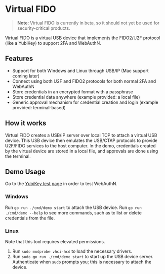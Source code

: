 # Virtual FIDO

> **Note**: Virtual FIDO is currently in beta, so it should not yet be used for security-critical products.

Virtual FIDO is a virtual USB device that implements the FIDO2/U2F protocol (like a YubiKey) to support 2FA and WebAuthN.

## Features

-   Support for both Windows and Linux through USB/IP (Mac support coming later)
-   Connect using both U2F and FIDO2 protocols for both normal 2FA and WebAuthN
-   Store credentials in an encrypted format with a passphrase
-   Store credential data anywhere (example provided: a local file)
-   Generic approval mechanism for credential creation and login (example provided: terminal-based)

## How it works

Virtual FIDO creates a USB/IP server over local TCP to attach a virtual USB device. This USB device then emulates the USB/CTAP protocols to provide U2F/FIDO services to the host computer. In the demo, credentials created by the virtual device are stored in a local file, and approvals are done using the terminal.

## Demo Usage

Go to the [YubiKey test page](https://demo.yubico.com/webauthn-technical/registration) in order to test WebAuthN.

### Windows

Run `go run ./cmd/demo start` to attach the USB device. Run `go run ./cmd/demo --help` to see more commands, such as to list or delete credentials from the file.

### Linux

Note that this tool requires elevated permissions.

1. Run `sudo modprobe vhci-hcd` to load the necessary drivers.
2. Run `sudo go run ./cmd/demo start` to start up the USB device server. Authenticate when `sudo` prompts you; this is necessary to attach the device.
